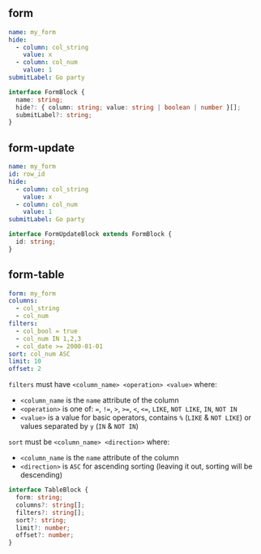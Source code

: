## form

```yaml
name: my_form
hide:
  - column: col_string
    value: x
  - column: col_num
    value: 1
submitLabel: Go party
```

```ts
interface FormBlock {
  name: string;
  hide?: { column: string; value: string | boolean | number }[];
  submitLabel?: string;
}
```

## form-update

```yaml
name: my_form
id: row_id
hide:
  - column: col_string
    value: x
  - column: col_num
    value: 1
submitLabel: Go party
```

```ts
interface FormUpdateBlock extends FormBlock {
  id: string;
}
```

## form-table

```yaml
form: my_form
columns:
  - col_string
  - col_num
filters:
  - col_bool = true
  - col_num IN 1,2,3
  - col_date >= 2000-01-01
sort: col_num ASC
limit: 10
offset: 2
```

`filters` must have `<column_name> <operation> <value>` where:

- `<column_name` is the `name` attribute of the column
- `<operation>` is one of: `=`, `!=`, `>`, `>=`, `<`, `<=`, `LIKE`, `NOT LIKE`,
  `IN`, `NOT IN`
- `<value>` is a value for basic operators, contains `%` (`LIKE` & `NOT LIKE`)
  or values separated by `y` (`IN` & `NOT IN`)

`sort` must be `<column_name> <direction>` where:

- `<column_name` is the `name` attribute of the column
- `<direction>` is `ASC` for ascending sorting (leaving it out, sorting will be
  descending)

```ts
interface TableBlock {
  form: string;
  columns?: string[];
  filters?: string[];
  sort?: string;
  limit?: number;
  offset?: number;
}
```
